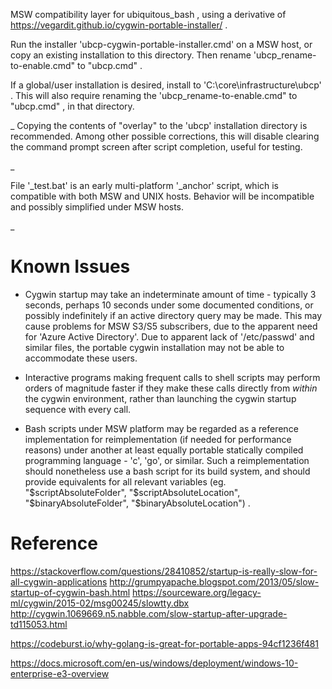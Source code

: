 
MSW compatibility layer for ubiquitous_bash , using a derivative of https://vegardit.github.io/cygwin-portable-installer/ .

Run the installer 'ubcp-cygwin-portable-installer.cmd' on a MSW host, or copy an existing installation to this directory. Then rename 'ubcp_rename-to-enable.cmd" to "ubcp.cmd" .

If a global/user installation is desired, install to 'C:\core\infrastructure\ubcp\' . This will also require renaming the 'ubcp_rename-to-enable.cmd" to "ubcp.cmd" , in that directory.



_
Copying the contents of "overlay" to the 'ubcp' installation directory is recommended. Among other possible corrections, this will disable clearing the command prompt screen after script completion, useful for testing.

_

File '_test.bat' is an early multi-platform '_anchor' script, which is compatible with both MSW and UNIX hosts. Behavior will be incompatible and possibly simplified under MSW hosts.




_

# Known Issues

* Cygwin startup may take an indeterminate amount of time - typically 3 seconds, perhaps 10 seconds under some documented conditions, or possibly indefinitely if an active directory query may be made. This may cause problems for MSW S3/S5 subscribers, due to the apparent need for 'Azure Active Directory'. Due to apparent lack of '/etc/passwd' and similar files, the portable cygwin installation may not be able to accommodate these users.

* Interactive programs making frequent calls to shell scripts may perform orders of magnitude faster if they make these calls directly from *within* the cygwin environment, rather than launching the cygwin startup sequence with every call.

* Bash scripts under MSW platform may be regarded as a reference implementation for reimplementation (if needed for performance reasons) under another at least equally portable statically compiled programming language - 'c', 'go', or similar. Such a reimplementation should nonetheless use a bash script for its build system, and should provide equivalents for all relevant variables (eg. "$scriptAbsoluteFolder", "$scriptAbsoluteLocation", "$binaryAbsoluteFolder", "$binaryAbsoluteLocation") .


# Reference
https://stackoverflow.com/questions/28410852/startup-is-really-slow-for-all-cygwin-applications
http://grumpyapache.blogspot.com/2013/05/slow-startup-of-cygwin-bash.html
https://sourceware.org/legacy-ml/cygwin/2015-02/msg00245/slowtty.dbx
http://cygwin.1069669.n5.nabble.com/slow-startup-after-upgrade-td115053.html

https://codeburst.io/why-golang-is-great-for-portable-apps-94cf1236f481

https://docs.microsoft.com/en-us/windows/deployment/windows-10-enterprise-e3-overview
